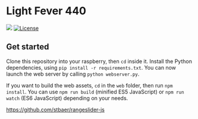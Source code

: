 # Light Fever 440

![](https://badgen.net/badge/version/0.0.1/blue)
[![License](https://img.shields.io/github/license/Asiberus/Light-Fever-440.svg)](https://github.com/Asiberus/Light-Fever-440/blob/master/LICENSE.md)

## Get started

Clone this repository into your raspberry, then `cd` inside it. Install the Python dependencies, using `pip install -r requirements.txt`. You can now launch the web server by calling `python webserver.py`.

If you want to build the web assets, `cd` in the `web` folder, then run `npm install`. You can use `npm run build` (minified ES5 JavaScript) or `npm run watch` (ES6 JavaScript) depending on your needs.

https://github.com/stbaer/rangeslider-js
